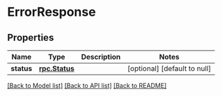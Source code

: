 # ErrorResponse
## Properties

| Name | Type | Description | Notes |
|------------ | ------------- | ------------- | -------------|
| **status** | [**rpc.Status**](rpc.Status.md) |  | [optional] [default to null] |

[[Back to Model list]](../README.md#documentation-for-models) [[Back to API list]](../README.md#documentation-for-api-endpoints) [[Back to README]](../README.md)

